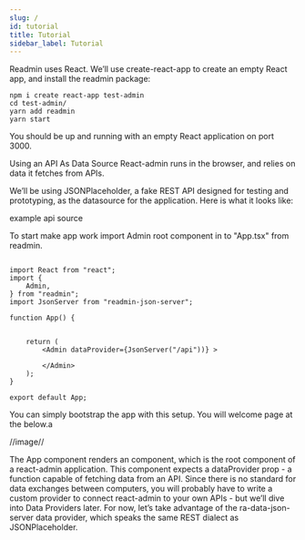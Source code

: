 ```yaml
---
slug: /
id: tutorial
title: Tutorial
sidebar_label: Tutorial
---
```



Readmin uses React. We’ll use create-react-app to create an empty React app, and install the readmin package:


````
npm i create react-app test-admin
cd test-admin/
yarn add readmin 
yarn start

````

You should be up and running with an empty React application on port 3000.

Using an API As Data Source
React-admin runs in the browser, and relies on data it fetches from APIs.

We’ll be using JSONPlaceholder, a fake REST API designed for testing and prototyping, as the datasource for the application. Here is what it looks like:



example api source


To start make app work import Admin root component in to "App.tsx"  from readmin.


```

import React from "react";
import {
    Admin,
} from "readmin";
import JsonServer from "readmin-json-server";
    
function App() {


    return (
        <Admin dataProvider={JsonServer("/api"))} >
      
        </Admin>
    );
}

export default App;

```

You can simply bootstrap the app with this setup. You will welcome page at the below.a


//image//


The App component renders an <Admin> component, which is the root component of a react-admin application. This component expects a dataProvider prop - a function capable of fetching data from an API. Since there is no standard for data exchanges between computers, you will probably have to write a custom provider to connect react-admin to your own APIs - but we’ll dive into Data Providers later. For now, let’s take advantage of the ra-data-json-server data provider, which speaks the same REST dialect as JSONPlaceholder.


